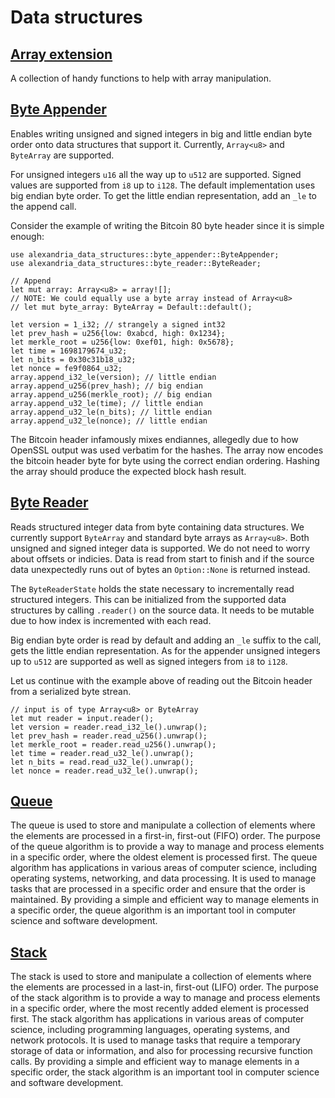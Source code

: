 # Data structures
## [Array extension](./src/array_ext.cairo)
A collection of handy functions to help with array manipulation.

## [Byte Appender](./src/byte_appender.cairo)
Enables writing unsigned and signed integers in big and little endian byte order onto data structures that support it. Currently, `Array<u8>` and `ByteArray` are supported. 

For unsigned integers `u16` all the way up to `u512` are supported. Signed values are supported from `i8` up to `i128`. The default implementation uses big endian byte order. To get the little endian representation, add an `_le` to the append call.

Consider the example of writing the Bitcoin 80 byte header since it is simple enough:
```
use alexandria_data_structures::byte_appender::ByteAppender;
use alexandria_data_structures::byte_reader::ByteReader;

// Append
let mut array: Array<u8> = array![];
// NOTE: We could equally use a byte array instead of Array<u8>
// let mut byte_array: ByteArray = Default::default(); 

let version = 1_i32; // strangely a signed int32
let prev_hash = u256{low: 0xabcd, high: 0x1234};
let merkle_root = u256{low: 0xef01, high: 0x5678};
let time = 1698179674_u32; 
let n_bits = 0x30c31b18_u32; 
let nonce = fe9f0864_u32;
array.append_i32_le(version); // little endian
array.append_u256(prev_hash); // big endian
array.append_u256(merkle_root); // big endian
array.append_u32_le(time); // little endian
array.append_u32_le(n_bits); // little endian
array.append_u32_le(nonce); // little endian
```
The Bitcoin header infamously mixes endiannes, allegedly due to how OpenSSL output was used verbatim for the hashes. The array now encodes the bitcoin header byte for byte using the correct endian ordering. Hashing the array should produce the expected block hash result.

## [Byte Reader](./src/byte_reader.cairo)
Reads structured integer data from byte containing data structures. We currently support `ByteArray` and standard byte arrays as `Array<u8>`. Both unsigned and signed integer data is supported. We do not need to worry about offsets or indicies. Data is read from start to finish and if the source data unexpectedly runs out of bytes an `Option::None` is returned instead.

The `ByteReaderState` holds the state necessary to incrementally read structured integers. This can be initialized from the supported data structures by calling `.reader()` on the source data. It needs to be mutable due to how index is incremented with each read.

Big endian byte order is read by default and adding an `_le` suffix to the call, gets the little endian representation. As for the appender unsigned integers up to `u512` are supported as well as signed integers from `i8` to `i128`.

Let us continue with the example above of reading out the Bitcoin header from a serialized byte strean.
```
// input is of type Array<u8> or ByteArray
let mut reader = input.reader();
let version = reader.read_i32_le().unwrap();
let prev_hash = reader.read_u256().unwrap();
let merkle_root = reader.read_u256().unwrap();
let time = reader.read_u32_le().unwrap();
let n_bits = read.read_u32_le().unwrap();
let nonce = reader.read_u32_le().unwrap();
```

## [Queue](./src/queue.cairo)

The queue is used to store and manipulate a collection of elements where the elements are processed in a first-in, first-out (FIFO) order.
The purpose of the queue algorithm is to provide a way to manage and process elements in a specific order, where the oldest element is processed first.
The queue algorithm has applications in various areas of computer science, including operating systems, networking, and data processing. It is used to manage tasks that are processed in a specific order and ensure that the order is maintained.
By providing a simple and efficient way to manage elements in a specific order, the queue algorithm is an important tool in computer science and software development.

## [Stack](./src/stack.cairo)

The stack is used to store and manipulate a collection of elements where the elements are processed in a last-in, first-out (LIFO) order.
The purpose of the stack algorithm is to provide a way to manage and process elements in a specific order, where the most recently added element is processed first.
The stack algorithm has applications in various areas of computer science, including programming languages, operating systems, and network protocols. It is used to manage tasks that require a temporary storage of data or information, and also for processing recursive function calls.
By providing a simple and efficient way to manage elements in a specific order, the stack algorithm is an important tool in computer science and software development.